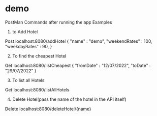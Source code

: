 # demo
PostMan Commands after running the app
Examples
1. to Add Hotel 

Post  localhost:8080/addHotel
{
  "name" : "demo",
  "weekendRates" : 100,
  "weekdayRates" : 90,
}

2. To find the cheapest Hotel

Get localhost:8080/listCheapest
{
  "fromDate" : "12/07/2022",
  "toDate" : "29/07/2022"
}


3. To list all Hotels

Get localhost:8080/listAllHotels


4. Delete Hotel(pass the name of the hotel in the API itself)

Delete localhost:8080/deleteHotel/{name}
